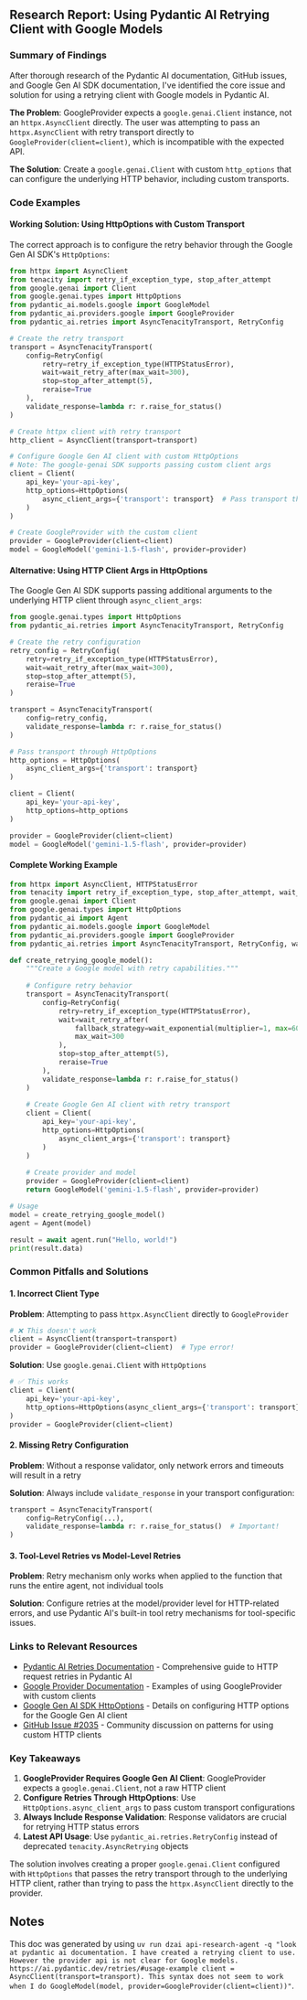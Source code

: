 ## Research Report: Using Pydantic AI Retrying Client with Google Models

### Summary of Findings

After thorough research of the Pydantic AI documentation, GitHub issues, and Google Gen AI SDK documentation, I've identified the core issue and solution for using a retrying client with Google models in Pydantic AI.

**The Problem**: GoogleProvider expects a `google.genai.Client` instance, not an `httpx.AsyncClient` directly. The user was attempting to pass an `httpx.AsyncClient` with retry transport directly to `GoogleProvider(client=client)`, which is incompatible with the expected API.

**The Solution**: Create a `google.genai.Client` with custom `http_options` that can configure the underlying HTTP behavior, including custom transports.

### Code Examples

#### Working Solution: Using HttpOptions with Custom Transport

The correct approach is to configure the retry behavior through the Google Gen AI SDK's `HttpOptions`:

```python
from httpx import AsyncClient
from tenacity import retry_if_exception_type, stop_after_attempt
from google.genai import Client
from google.genai.types import HttpOptions
from pydantic_ai.models.google import GoogleModel
from pydantic_ai.providers.google import GoogleProvider
from pydantic_ai.retries import AsyncTenacityTransport, RetryConfig

# Create the retry transport
transport = AsyncTenacityTransport(
    config=RetryConfig(
        retry=retry_if_exception_type(HTTPStatusError),
        wait=wait_retry_after(max_wait=300),
        stop=stop_after_attempt(5),
        reraise=True
    ),
    validate_response=lambda r: r.raise_for_status()
)

# Create httpx client with retry transport
http_client = AsyncClient(transport=transport)

# Configure Google Gen AI client with custom HttpOptions
# Note: The google-genai SDK supports passing custom client args
client = Client(
    api_key='your-api-key',
    http_options=HttpOptions(
        async_client_args={'transport': transport}  # Pass transport through client args
    )
)

# Create GoogleProvider with the custom client
provider = GoogleProvider(client=client)
model = GoogleModel('gemini-1.5-flash', provider=provider)
```

#### Alternative: Using HTTP Client Args in HttpOptions

The Google Gen AI SDK supports passing additional arguments to the underlying HTTP client through `async_client_args`:

```python
from google.genai.types import HttpOptions
from pydantic_ai.retries import AsyncTenacityTransport, RetryConfig

# Create the retry configuration
retry_config = RetryConfig(
    retry=retry_if_exception_type(HTTPStatusError),
    wait=wait_retry_after(max_wait=300),
    stop=stop_after_attempt(5),
    reraise=True
)

transport = AsyncTenacityTransport(
    config=retry_config,
    validate_response=lambda r: r.raise_for_status()
)

# Pass transport through HttpOptions
http_options = HttpOptions(
    async_client_args={'transport': transport}
)

client = Client(
    api_key='your-api-key',
    http_options=http_options
)

provider = GoogleProvider(client=client)
model = GoogleModel('gemini-1.5-flash', provider=provider)
```

#### Complete Working Example

```python
from httpx import AsyncClient, HTTPStatusError
from tenacity import retry_if_exception_type, stop_after_attempt, wait_exponential
from google.genai import Client
from google.genai.types import HttpOptions
from pydantic_ai import Agent
from pydantic_ai.models.google import GoogleModel
from pydantic_ai.providers.google import GoogleProvider
from pydantic_ai.retries import AsyncTenacityTransport, RetryConfig, wait_retry_after

def create_retrying_google_model():
    """Create a Google model with retry capabilities."""
    
    # Configure retry behavior
    transport = AsyncTenacityTransport(
        config=RetryConfig(
            retry=retry_if_exception_type(HTTPStatusError),
            wait=wait_retry_after(
                fallback_strategy=wait_exponential(multiplier=1, max=60),
                max_wait=300
            ),
            stop=stop_after_attempt(5),
            reraise=True
        ),
        validate_response=lambda r: r.raise_for_status()
    )
    
    # Create Google Gen AI client with retry transport
    client = Client(
        api_key='your-api-key',
        http_options=HttpOptions(
            async_client_args={'transport': transport}
        )
    )
    
    # Create provider and model
    provider = GoogleProvider(client=client)
    return GoogleModel('gemini-1.5-flash', provider=provider)

# Usage
model = create_retrying_google_model()
agent = Agent(model)

result = await agent.run("Hello, world!")
print(result.data)
```

### Common Pitfalls and Solutions

#### 1. **Incorrect Client Type**
**Problem**: Attempting to pass `httpx.AsyncClient` directly to `GoogleProvider`
```python
# ❌ This doesn't work
client = AsyncClient(transport=transport)
provider = GoogleProvider(client=client)  # Type error!
```

**Solution**: Use `google.genai.Client` with `HttpOptions`
```python
# ✅ This works
client = Client(
    api_key='your-api-key',
    http_options=HttpOptions(async_client_args={'transport': transport})
)
provider = GoogleProvider(client=client)
```

#### 2. **Missing Retry Configuration**
**Problem**: Without a response validator, only network errors and timeouts will result in a retry

**Solution**: Always include `validate_response` in your transport configuration:
```python
transport = AsyncTenacityTransport(
    config=RetryConfig(...),
    validate_response=lambda r: r.raise_for_status()  # Important!
)
```

#### 3. **Tool-Level Retries vs Model-Level Retries**
**Problem**: Retry mechanism only works when applied to the function that runs the entire agent, not individual tools

**Solution**: Configure retries at the model/provider level for HTTP-related errors, and use Pydantic AI's built-in tool retry mechanisms for tool-specific issues.

### Links to Relevant Resources

- [Pydantic AI Retries Documentation](https://ai.pydantic.dev/retries/) - Comprehensive guide to HTTP request retries in Pydantic AI
- [Google Provider Documentation](https://ai.pydantic.dev/models/google/) - Examples of using GoogleProvider with custom clients
- [Google Gen AI SDK HttpOptions](https://googleapis.github.io/python-genai/genai.html#genai.types.HttpOptions) - Details on configuring HTTP options for the Google Gen AI client
- [GitHub Issue #2035](https://github.com/pydantic/pydantic-ai/issues/2035) - Community discussion on patterns for using custom HTTP clients

### Key Takeaways

1. **GoogleProvider Requires Google Gen AI Client**: GoogleProvider expects a `google.genai.Client`, not a raw HTTP client
2. **Configure Retries Through HttpOptions**: Use `HttpOptions.async_client_args` to pass custom transport configurations
3. **Always Include Response Validation**: Response validators are crucial for retrying HTTP status errors
4. **Latest API Usage**: Use `pydantic_ai.retries.RetryConfig` instead of deprecated `tenacity.AsyncRetrying` objects

The solution involves creating a proper `google.genai.Client` configured with `HttpOptions` that passes the retry transport through to the underlying HTTP client, rather than trying to pass the `httpx.AsyncClient` directly to the provider.

## Notes

This doc was generated by using `uv run dzai api-research-agent -q "look at pydantic ai documentation. I have created a retrying client to use. However the provider api is not clear for Google models. https://ai.pydantic.dev/retries/#usage-example
    client = AsyncClient(transport=transport). This syntax does not seem to work when I do GoogleModel(model, provider=GoogleProvider(client=client))"`.
